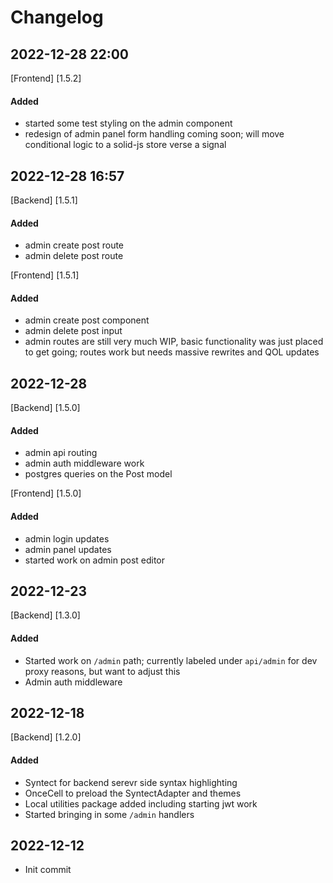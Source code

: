 # Changelog

## 2022-12-28 22:00

[Frontend] [1.5.2]

#### Added

- started some test styling on the admin component
- redesign of admin panel form handling coming soon; will move conditional logic to a solid-js store verse a signal

## 2022-12-28 16:57

[Backend] [1.5.1]

#### Added

- admin create post route
- admin delete post route

[Frontend] [1.5.1]

#### Added

- admin create post component
- admin delete post input
- admin routes are still very much WIP, basic functionality was just placed to get going; routes work but needs massive rewrites and QOL updates

## 2022-12-28

[Backend] [1.5.0]

#### Added

- admin api routing
- admin auth middleware work
- postgres queries on the Post model

[Frontend] [1.5.0]

#### Added

- admin login updates
- admin panel updates
- started work on admin post editor

## 2022-12-23

[Backend] [1.3.0]

#### Added

- Started work on `/admin` path; currently labeled under `api/admin` for dev proxy reasons, but want to adjust this
- Admin auth middleware

## 2022-12-18

[Backend] [1.2.0]

#### Added

- Syntect for backend serevr side syntax highlighting
- OnceCell to preload the SyntectAdapter and themes
- Local utilities package added including starting jwt work
- Started bringing in some `/admin` handlers

## 2022-12-12

- Init commit
